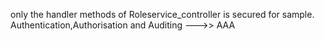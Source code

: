 only the handler methods of Roleservice_controller is secured for sample.
Authentication,Authorisation and Auditing --->> AAA

